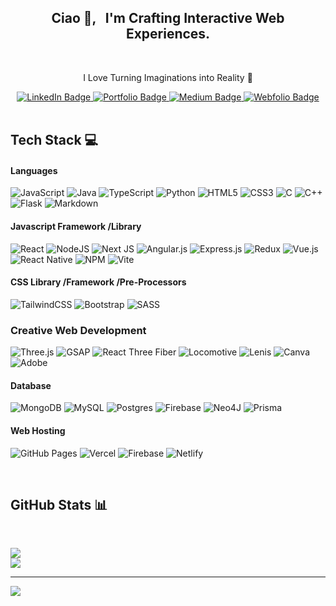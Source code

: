 <h2 align="center"> 
  Ciao 👋, &nbsp; I'm Crafting Interactive Web Experiences. 
  </h2>
  
</br>

<p align="center" style="text-align: center;">
  I Love Turning Imaginations into Reality 🚀
</p>

<div align="center">
  <a href="https://linkedin.com/in/atishaytuli07" target="_blank">
    <img src="https://img.shields.io/badge/LinkedIn-%230077B5.svg?logo=linkedin&logoColor=white" alt="LinkedIn Badge" />
  </a>
  <a href="#" target="_blank">
    <img src="https://img.shields.io/badge/Portfolio-%23593d88?logo=mongodb&logoColor=white&style=flat" alt="Portfolio Badge" />
  </a>
  <a href="https://medium.com/@atishaytuli07" target="_blank">
    <img src="https://img.shields.io/badge/Medium-12100E?logo=medium&logoColor=white" alt="Medium Badge" />
  </a>
  <a href="#" target="_blank">
    <img src="https://img.shields.io/badge/Webfolio-%23E34F26?logo=vercel&logoColor=white&style=flat" alt="Webfolio Badge" />
  </a>
</div>

</br>

## Tech Stack 💻 

#### Languages

![JavaScript](https://img.shields.io/badge/Javascript-%238511FA.svg?style=flat&logo=javascript&logoColor=%23F7DF1E) 
![Java](https://img.shields.io/badge/Java-ffdd54.svg?style=flat&logo=openjdk&logoColor=darkgreen)
![TypeScript](https://img.shields.io/badge/Typescript-%23323330.svg?style=flat&logo=typescript&logoColor=%234FC08D) 
![Python](https://img.shields.io/badge/Python-3670A0?style=flat&logo=python&logoColor=ffdd54)
![HTML5](https://img.shields.io/badge/HTML5-%23E34F26.svg?style=flat&logo=html5&logoColor=white) 
![CSS3](https://img.shields.io/badge/CSS3-hotpink.svg?style=flat&logo=css3&logoColor=white) 
![C](https://img.shields.io/badge/C-%23323330.svg?style=flat&logo=c&logoColor=%234FC08D) 
![C++](https://img.shields.io/badge/C++-%2300599C.svg?style=flat&logo=c%2B%2B&logoColor=white)
![Flask](https://img.shields.io/badge/Flask-%23323330.svg?style=flat&logo=flask&logoColor=%234FC08D) 
![Markdown](https://img.shields.io/badge/Markdown-%23323330.svg?style=flat&logo=markdown&logoColor=%234FC08D)


#### Javascript Framework /Library

![React](https://img.shields.io/badge/React.Js-%2300599C.svg?style=flat&logo=react&logoColor=ffdd54)
![NodeJS](https://img.shields.io/badge/Node.Js-6DA55F?style=flat&logo=node.js&logoColor=white)
![Next JS](https://img.shields.io/badge/Next-%2335495e?style=flat&logo=next.js&logoColor=ffdd54) 
![Angular.js](https://img.shields.io/badge/Angular.Js-%2335495e.svg?style=flat&logo=angularjs&logoColor=%234FC08D) 
![Express.js](https://img.shields.io/badge/Express.Js-%2335495e.svg?style=flat&logo=express&logoColor=ffdd54) 
![Redux](https://img.shields.io/badge/Redux-%23593d88.svg?style=flat&logo=redux&logoColor=%234FC08D)
![Vue.js](https://img.shields.io/badge/Vue.js-%2335495e.svg?style=flat&logo=vuedotjs&logoColor=ffdd54) 
![React Native](https://img.shields.io/badge/React_native-%2335495e.svg?style=flat&logo=react&logoColor=%234FC08D)
![NPM](https://img.shields.io/badge/NPM-%2335495e.svg?style=flat&logo=npm&logoColor=ffdd54) 
![Vite](https://img.shields.io/badge/Vite-%2335495e.svg?style=flat&logo=vite&logoColor=ffdd54) 

#### CSS Library /Framework /Pre-Processors

![TailwindCSS](https://img.shields.io/badge/Tailwindcss-%2338B2AC.svg?style=flat&logo=tailwind-css&logoColor=white)
![Bootstrap](https://img.shields.io/badge/Bootstrap-%23593d88.svg?style=flat&logo=bootstrap&logoColor=white) 
![SASS](https://img.shields.io/badge/SASS-hotpink.svg?style=flat&logo=SASS&logoColor=white) 

### Creative Web Development

![Three.js](https://img.shields.io/badge/Three.js-%23000000.svg?style=flat-square&logo=three.js&logoColor=yellow)
![GSAP](https://img.shields.io/badge/GSAP-%23000000.svg?style=flat-square&logo=greensock&logoColor=blue)
![React Three Fiber](https://img.shields.io/badge/React%20Three%20Fiber-%23000000.svg?style=flat-square&logo=react&logoColor=%23E34F26)
![Locomotive](https://img.shields.io/badge/Locomotive-%23000000.svg?style=flat-square&logo=locomotive&logoColor=%23F7DF1E)
![Lenis](https://img.shields.io/badge/Lenis-%23000000.svg?style=flat-square&logo=webgl&logoColor=orange)
![Canva](https://img.shields.io/badge/Canva-%23000000.svg?style=flat-square&logo=canva&logoColor=blue)
![Adobe](https://img.shields.io/badge/Adobe-%23000000.svg?style=flat-square&logo=adobe&logoColor=red)

#### Database

![MongoDB](https://img.shields.io/badge/MongoDB-%234ea94b.svg?style=flat&logo=mongodb&logoColor=white) 
![MySQL](https://img.shields.io/badge/MySql-%2300599C.svg?style=flat&logo=mysql&logoColor=white)
![Postgres](https://img.shields.io/badge/Postgres-%23323330.svg?style=flat&logo=postgresql&logoColor=%234FC08D)
![Firebase](https://img.shields.io/badge/Firebase-%23E34F26?style=flat&logo=firebase&logoColor=ffcd34) 
![Neo4J](https://img.shields.io/badge/NeonDB-%23323330?style=flat&logo=neo4j&logoColor=blue) 
![Prisma](https://img.shields.io/badge/Prisma-%23323330?style=flat&logo=Prisma&logoColor=%234FC08D) 

#### Web Hosting

![GitHub Pages](https://img.shields.io/badge/GitHub%20Pages-%23E34F26.svg?style=flat&logo=github&logoColor=white)
![Vercel](https://img.shields.io/badge/Vercel-%23181717.svg?style=flat&logo=vercel&logoColor=%234FC08D)
![Firebase](https://img.shields.io/badge/Firebase-%23593d88?style=flat&logo=firebase&logoColor=red) 
![Netlify](https://img.shields.io/badge/Netlify-%23181717.svg?style=flat&logo=netlify&logoColor=%234FC08D)

</br>

## GitHub Stats 📊 

</br>

![](https://github-readme-streak-stats.herokuapp.com/?user=atishaytuli07&theme=default_repocard&hide_border=true)<br/>
![](https://github-readme-stats.vercel.app/api/top-langs/?username=atishaytuli07&theme=default_repocard&hide_border=true&include_all_commits=true&count_private=false&layout=compact)

---
[![](https://visitcount.itsvg.in/api?id=atishaytuli07&icon=0&color=0)](https://visitcount.itsvg.in)
